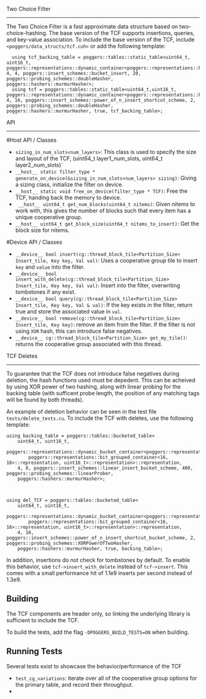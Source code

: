 

Two Choice Filter
_______________________

The Two Choice Filter is a fast approximate data structure based on two-choice-hashing. The base version of the TCF supports insertions, queries, and key-value association. To include the base version of the TCF, include ```<poggers/data_structs/tcf.cuh>``` or add the following template:


```
  using tcf_backing_table = poggers::tables::static_table<uint64_t, uint16_t, poggers::representations::dynamic_container<poggers::representations::key_val_pair,uint16_t>::representation, 4, 4, poggers::insert_schemes::bucket_insert, 20, poggers::probing_schemes::doubleHasher, poggers::hashers::murmurHasher>;
  using tcf = poggers::tables::static_table<uint64_t,uint16_t, poggers::representations::dynamic_container<poggers::representations::key_val_pair,uint16_t>::representation, 4, 16, poggers::insert_schemes::power_of_n_insert_shortcut_scheme, 2, poggers::probing_schemes::doubleHasher, poggers::hashers::murmurHasher, true, tcf_backing_table>;
```

API
___________________

#Host API / Classes

* `sizing_in_num_slots<num_layers>`: This class is used to specify the size and layout of the TCF, 
(uint64_t layer1_num_slots, uint64_t layer2_num_slots)`
* `__host__ static filter_type * generate_on_device(&sizing_in_num_slots<num_layers> sizing)`: Giving a sizing class, initialize the filter on device.
* `__host__ static void free_on_device(filter_type * TCF)`: Free the TCF, handing back the memory to device.
* ` __host__ uint64_t get_num_blocks(uint64_t nitems)`: Given nitems to work with, this gives the number of blocks such that every item has a unique cooperative group.
* `__host__ uint64_t get_block_size(uint64_t nitems_to_insert)`: Get the block size for nitems.



#Device API / Classes

* `__device__ bool insert(cg::thread_block_tile<Partition_Size> Insert_tile, Key key, Val val)`: Uses a cooperative group tile to insert `key` and `value` into the filter.
* `__device__ bool insert_with_delete(cg::thread_block_tile<Partition_Size> Insert_tile, Key key, Val val)`: Insert into the filter, overwriting tombstones if any exist.
* `__device__ bool query(cg::thread_block_tile<Partition_Size> Insert_tile, Key key, Val & val)`: If the key exists in the filter, return true and store the associated value in `val`.
* `__device__ bool remove(cg::thread_block_tile<Partition_Size> Insert_tile, Key key)`: remove an item from the filter. If the filter is not using `XOR` hash, this can introduce false negatives.
* `__device__ cg::thread_block_tile<Partition_Size> get_my_tile()`: returns the cooperative group associated with this thread. 




TCF Deletes
_______________________

To guarantee that the TCF does not introduce false negatives during deletion, the hash functions used must be depedent. This can be acheived by using XOR power of two hashing, along with linear probing for the backing table (with sufficent probe length, the position of any matching tags will be found by both threads).

An example of deletion behavior can be seen in the test file ```tests/delete_tests.cu```. To include the TCF with deletes, use the following template:

```
using backing_table = poggers::tables::bucketed_table<
    uint64_t, uint16_t,
    poggers::representations::dynamic_bucket_container<poggers::representations::dynamic_container<
        poggers::representations::bit_grouped_container<16, 16>::representation, uint16_t>::representation>::representation,
    4, 8, poggers::insert_schemes::linear_insert_bucket_scheme, 400, poggers::probing_schemes::linearProber,
    poggers::hashers::murmurHasher>;



using del_TCF = poggers::tables::bucketed_table<
    uint64_t, uint16_t,
    poggers::representations::dynamic_bucket_container<poggers::representations::dynamic_container<
        poggers::representations::bit_grouped_container<16, 16>::representation, uint16_t>::representation>::representation,
    4, 16, poggers::insert_schemes::power_of_n_insert_shortcut_bucket_scheme, 2, poggers::probing_schemes::XORPowerOfTwoHasher,
    poggers::hashers::murmurHasher, true, backing_table>;

```

In addition, insertions do not check for tombstones by default. To enable this behavior, use ```tcf->insert_with_delete``` instead of ```tcf->insert```. This comes with a small performance hit of 1.1e9 inserts per second instead of 1.3e9.


Building
--------
The TCF components are header only, so linking the underlying library is sufficient to include the TCF.

To build the tests, add the flag `-DPOGGERS_BUILD_TESTS=ON` when building.


Running Tests
------------

Several tests exist to showcase the behavior/performance of the TCF

* `test_cg_variations`: iterate over all of the cooperative group options for the primary table, and record their throughput.
* 
